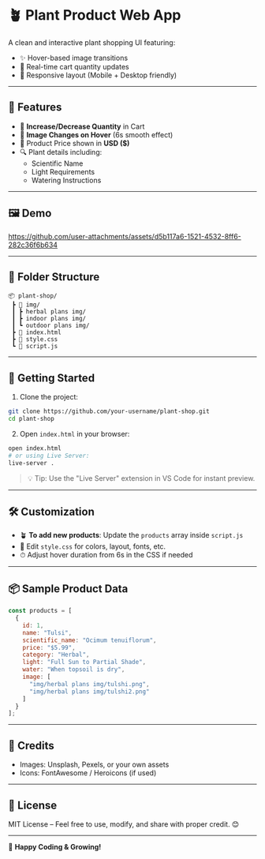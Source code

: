 # 🪴 Plant Product Web App

A clean and interactive plant shopping UI featuring:
- ✨ Hover-based image transitions
- 🛒 Real-time cart quantity updates
- 🌱 Responsive layout (Mobile + Desktop friendly)

---

## 🌟 Features

- 🛒 **Increase/Decrease Quantity** in Cart
- 🌿 **Image Changes on Hover** (6s smooth effect)
- 💸 Product Price shown in **USD ($)**
- 🔍 Plant details including:
  - Scientific Name
  - Light Requirements
  - Watering Instructions

---

## 🖼 Demo



https://github.com/user-attachments/assets/d5b117a6-1521-4532-8ff6-282c36f6b634



---

## 📁 Folder Structure

```
📦 plant-shop/
 ┣ 📂 img/
 ┃ ┣ herbal plans img/
 ┃ ┣ indoor plans img/
 ┃ ┗ outdoor plans img/
 ┣ 📄 index.html
 ┣ 📄 style.css
 ┗ 📄 script.js
```

---

## 🚀 Getting Started

1. Clone the project:

```bash
git clone https://github.com/your-username/plant-shop.git
cd plant-shop
```

2. Open `index.html` in your browser:

```bash
open index.html
# or using Live Server:
live-server .
```

> 💡 Tip: Use the "Live Server" extension in VS Code for instant preview.

---

## 🛠 Customization

- 🪴 **To add new products**: Update the `products` array inside `script.js`
- 🎨 Edit `style.css` for colors, layout, fonts, etc.
- ⏱ Adjust hover duration from 6s in the CSS if needed

---

## 📦 Sample Product Data

```js
const products = [
  {
    id: 1,
    name: "Tulsi",
    scientific_name: "Ocimum tenuiflorum",
    price: "$5.99",
    category: "Herbal",
    light: "Full Sun to Partial Shade",
    water: "When topsoil is dry",
    image: [
      "img/herbal plans img/tulshi.png",
      "img/herbal plans img/tulshi2.png"
    ]
  }
];
```

---

## 🙌 Credits

- Images: Unsplash, Pexels, or your own assets
- Icons: FontAwesome / Heroicons (if used)

---

## 📄 License

MIT License – Feel free to use, modify, and share with proper credit. 😊

----

🌱 **Happy Coding & Growing!**
